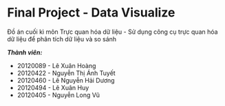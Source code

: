 # Final Project - Data Visualize

Đồ án cuối kì môn Trực quan hóa dữ liệu - Sử dụng công cụ trực quan hóa dữ liệu để phân tích dữ liệu và so sánh

***Thành viên:***

- 20120089 - Lê Xuân Hoàng
- 20120422 - Nguyễn Thị Ánh Tuyết
- 20120460 - Lê Nguyễn Hải Dương
- 20120494 - Lê Xuân Huy
- 20120405 - Nguyễn Long Vũ
